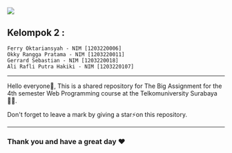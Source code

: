 <h1 align="left">
    <img src="https://readme-typing-svg.herokuapp.com/?font=Righteous&size=35&color=F7AA00&center=false&vCenter=true&width=800&height=70&duration=4000&pause=500&lines=⚡+Welcome+to+The+Shared+Repository+⚡;+Web+Programming+😁;"/>
</h1>

## Kelompok 2 :
```
Ferry Oktariansyah - NIM [1203220006]
Okky Rangga Pratama - NIM [1203220011]
Gerrard Sebastian - NIM [1203220018]
Ali Rafli Putra Hakiki - NIM [1203220107]
```

<hr>

<p>Hello everyone👋, This is a shared repository for The Big Assignment for the 4th semester Web Programming course at the Telkomuniversity Surabaya🧑‍💻.</p>
<p>Don't forget to leave a mark by giving a star⚡on this repository.</p>

<hr>

<h3 align="left">Thank you and have a great day ❤</h3>
